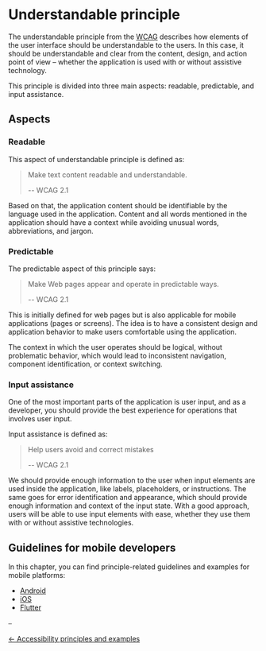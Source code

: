 # Understandable principle

The understandable principle from the [WCAG](https://www.w3.org/WAI/WCAG21/quickref/?currentsidebar=%23col_overview&levels=aa%2Caaa&technologies=smil%2Cpdf%2Cflash%2Csl#principle3) describes how elements of the user interface should be understandable to the users. In this case, it should be understandable and clear from the content, design, and action point of view – whether the application is used with or without assistive technology.

This principle is divided into three main aspects: readable, predictable, and input assistance.

## Aspects

### Readable

This aspect of understandable principle is defined as:

> Make text content readable and understandable.
>
> -- WCAG 2.1

Based on that, the application content should be identifiable by the language used in the application. Content and all words mentioned in the application should have a context while avoiding unusual words, abbreviations, and jargon.

### Predictable

The predictable aspect of this principle says:

> Make Web pages appear and operate in predictable ways.
>
> -- WCAG 2.1

This is initially defined for web pages but is also applicable for mobile applications (pages or screens). The idea is to have a consistent design and application behavior to make users comfortable using the application.

The context in which the user operates should be logical, without problematic behavior, which would lead to inconsistent navigation, component identification, or context switching.

### Input assistance

One of the most important parts of the application is user input, and as a developer, you should provide the best experience for operations that involves user input.

Input assistance is defined as:

> Help users avoid and correct mistakes
>
> -- WCAG 2.1

We should provide enough information to the user when input elements are used inside the application, like labels, placeholders, or instructions. The same goes for error identification and appearance, which should provide enough information and context of the input state. With a good approach, users will be able to use input elements with ease, whether they use them with or without assistive technologies.

## Guidelines for mobile developers

In this chapter, you can find principle-related guidelines and examples for mobile platforms:

* [Android](../platforms/android/guideline_robust_android.md "Robust guidelines for Android")
* [iOS](../platforms/ios/guideline_understandable_ios.md "Understandable guidelines for iOS")
* [Flutter](../platforms/flutter/guideline_understandable_flutter.md "Understandable guidelines for Flutter")

⎯

[← Accessibility principles and examples](accessibility_principles_and_examples.md "Accessibility principles and examples")
